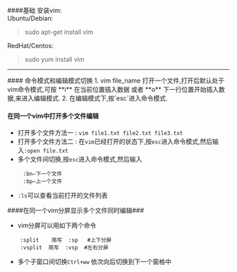 ####基础
安装vim:  
Ubuntu/Debian:   
> sudo apt-get install vim   

RedHat/Centos:   
> sudo yum install vim   

<hr>
#### 命令模式和编辑模式切换   
1. vim file_name 打开一个文件,打开后默认处于vim命令模式,可按 **i** 在当前位置插入数据 或者 **o** 下一行位置开始插入数据,来进入编辑模式.   
2. 在编辑模式下,按`esc`进入命令模式.


#### 在同一个vim中打开多个文件编辑 ####
* 打开多个文件方法一 : ```vim file1.txt file2.txt file3.txt```
* 打开多个文件方法二 : 在<code>vim</code>已经打开的状态下,按```esc```进入命令模式,然后输入```:open file.txt```
* 多个文件间切换,按```esc```进入命令模式,然后输入
```
     :bn—下一个文件
     :bp—上一个文件 
```
* ```:ls```可以查看当前打开的文件列表

####在同一个vim分屏显示多个文件同时编辑###
* vim分屏可以用如下两个命令
```
    :split    简写  :sp   #上下分屏
    :vsplit  简写  :vsp  #左右分屏
```
* 多个子窗口间切换```Ctrl+ww``` 依次向后切换到下一个窗格中
